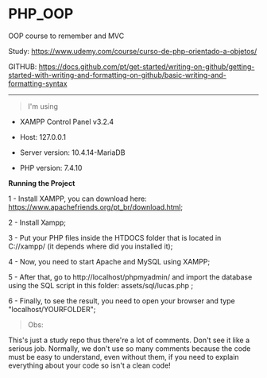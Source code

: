 # PHP_OOP
OOP course to remember and MVC 

Study: https://www.udemy.com/course/curso-de-php-orientado-a-objetos/

GITHUB: https://docs.github.com/pt/get-started/writing-on-github/getting-started-with-writing-and-formatting-on-github/basic-writing-and-formatting-syntax
_________________________________________

> I'm using

- XAMPP Control Panel v3.2.4

- Host: 127.0.0.1

- Server version: 10.4.14-MariaDB

- PHP version: 7.4.10


**Running the Project**

1 - Install XAMPP, you can download here: https://www.apachefriends.org/pt_br/download.html;

2 - Install Xampp;

3 -  Put your PHP files inside the HTDOCS folder that is located in C://xampp/ (it depends where did you installed it);

4 - Now, you need to start Apache and MySQL using XAMPP;

5 - After that, go to http://localhost/phpmyadmin/ and import the database using the SQL script
in this folder: assets/sql/lucas.php ;

6 - Finally, to see the result, you need to open your browser and type "localhost/YOURFOLDER";

> Obs: 

This's just a study repo thus there're a lot of comments. Don't see it like a serious job.
Normally, we don't use so many comments because the code must be easy to understand, even without them, if you need to explain everything about your code so isn't a clean code!
